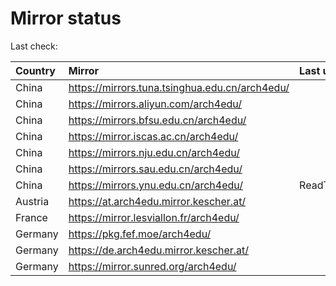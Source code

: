 <script src="./time.js"></script>
# Mirror status
Last check: <script type="text/javascript">localize(1684275407.933346);</script>

|Country|Mirror|Last update|
|:------|:-----|:----------|
|China|https://mirrors.tuna.tsinghua.edu.cn/arch4edu/|<script type="text/javascript">localize(1684262096);</script>|
|China|https://mirrors.aliyun.com/arch4edu/|<script type="text/javascript">localize(1684218728);</script>|
|China|https://mirrors.bfsu.edu.cn/arch4edu/|<script type="text/javascript">localize(1684218728);</script>|
|China|https://mirror.iscas.ac.cn/arch4edu/|<script type="text/javascript">localize(1684262096);</script>|
|China|https://mirrors.nju.edu.cn/arch4edu/|<script type="text/javascript">localize(1684175332);</script>|
|China|https://mirrors.sau.edu.cn/arch4edu/|<script type="text/javascript">localize(1673850842);</script>|
|China|https://mirrors.ynu.edu.cn/arch4edu/|ReadTimeout|
|Austria|https://at.arch4edu.mirror.kescher.at/|<script type="text/javascript">localize(1684218728);</script>|
|France|https://mirror.lesviallon.fr/arch4edu/|<script type="text/javascript">localize(1684218728);</script>|
|Germany|https://pkg.fef.moe/arch4edu/|<script type="text/javascript">localize(1684218728);</script>|
|Germany|https://de.arch4edu.mirror.kescher.at/|<script type="text/javascript">localize(1684218728);</script>|
|Germany|https://mirror.sunred.org/arch4edu/|<script type="text/javascript">localize(1684218728);</script>|

<script src="./tablefilter/tablefilter.js"></script>
<script src="./table.js"></script>